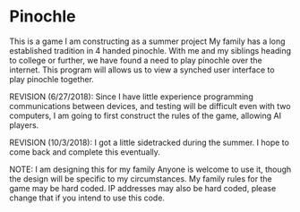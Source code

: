 # Pinochle

This is a game I am constructing as a summer project
My family has a long established tradition in 4 handed pinochle.
With me and my siblings heading to college or further, we have
found a need to play pinochle over the internet.
This program will allows us to view a synched user interface to play pinochle together.

REVISION (6/27/2018):
Since I have little experience programming communications between devices, and testing will
be difficult even with two computers, I am going to first construct the rules of the game,
allowing AI players.


REVISION (10/3/2018):
I got a little sidetracked during the summer. I hope to come back and complete this eventually.


NOTE:
I am designing this for my family
Anyone is welcome to use it, though the design will be specific to my circumstances.
My family rules for the game may be hard coded.
IP addresses may also be hard coded, please change that if you intend to use this code.
